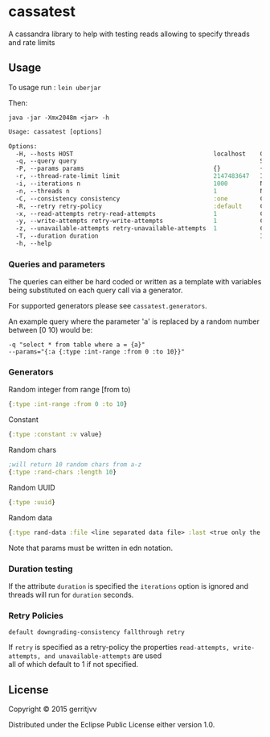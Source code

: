 # cassatest

A cassandra library to help with testing reads allowing to specify threads and rate limits 

## Usage


To usage run : ```lein uberjar```

Then:

```
java -jar -Xmx2048m <jar> -h 
```

```clojure
Usage: cassatest [options]

Options:
  -H, --hosts HOST                                       localhost    Comma separated string of remote hosts
  -q, --query query                                                   SQL Query, if params specified use as template e.g select a, b from table where a = {myvar} and b = {myvar2} then in params use {:myvar {:type :int-range :from 0 :to 10} :myvar2 {:type :constant :v 10}}
  -P, --params params                                    {}           {:myvar {:type :int-range :from 0 :to 10} :myvar2 {:type :constant :v 10}}
  -r, --thread-rate-limit limit                          2147483647   Integer that sets the rate at which each thread can query
  -i, --iterations n                                     1000         Number of iterations i.e queries a thread should do
  -n, --threads n                                        1            Number of threads to use
  -C, --consistency consistency                          :one         Cassandra consistency each-quorum,one,local-quorum,quorum,three,all,serial,two,any
  -R, --retry retry-policy                               :default     Cassandra retry-policy retry,downgrading-consistency,default,fallthrough
  -x, --read-attempts retry-read-attempts                1            Cassandra retry-policy==:retry read attempts
  -y, --write-attempts retry-write-attempts              1            Cassandra retry-policy==:retry write attempts
  -z, --unavailable-attempts retry-unavailable-attempts  1            Cassandra retry-policy==:retry unavailable attempts
  -T, --duration duration                                             If specified iterations are ignored and threads will run for this amount of time in seconds
  -h, --help
```

### Queries and parameters

The queries can either be hard coded or written as a template with variables being substituted on each query call via a generator.  

For supported generators please see ```cassatest.generators```.  

An example query where the parameter 'a' is replaced by a random number between [0 10) would be:

```
-q "select * from table where a = {a}"
--params="{:a {:type :int-range :from 0 :to 10}}"
```

### Generators

Random integer from range [from to)  

```clojure
{:type :int-range :from 0 :to 10}
```

Constant  

```clojure
{:type :constant :v value}
```

Random chars  


```clojure
;will return 10 random chars from a-z
{:type :rand-chars :length 10}
```

Random UUID

```clojure
{:type :uuid}
```

Random data

```clojure
{:type rand-data :file <line separated data file> :last <true only the last item is selected / false or not specified and a rand item is selected>}
```

Note that params must be written in edn notation.  

### Duration testing

If the attribute ```duration``` is specified the ```iterations``` option is ignored and  
threads will run for ```duration``` seconds.  

### Retry Policies

```
default downgrading-consistency fallthrough retry
```

If ```retry``` is specified as a retry-policy the properties ```read-attempts, write-attempts, and unavailable-attempts``` are used  
all of which default to 1 if not specified.  

## License

Copyright © 2015 gerritjvv

Distributed under the Eclipse Public License either version 1.0.